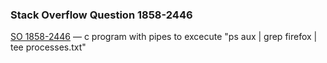 ### Stack Overflow Question 1858-2446

[SO 1858-2446](http://stackoverflow.com/q/18582446) &mdash;
c program with pipes to excecute &quot;ps aux | grep firefox | tee processes.txt&quot;
